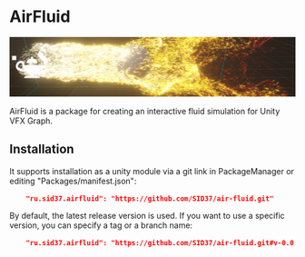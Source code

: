 # AirFluid

![Preview](Documentation~/Images/Preview.png)

AirFluid is a package for creating an interactive fluid simulation for Unity VFX Graph.

## Installation

It supports installation as a unity module via a git link in PackageManager or editing "Packages/manifest.json":

```JSON
    "ru.sid37.airfluid": "https://github.com/SID37/air-fluid.git"
```

By default, the latest release version is used. If you want to use a specific version, you can specify a tag or a branch name:

```JSON
    "ru.sid37.airfluid": "https://github.com/SID37/air-fluid.git#v-0.0.1"
```